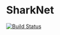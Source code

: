 # SharkNet

[![Build Status](https://travis-ci.org/SharedKnowledge/SharkNet.svg?branch=master)](https://travis-ci.org/SharedKnowledge/SharkNet)
